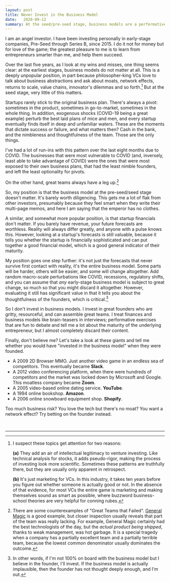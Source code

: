 ```yaml
---
layout: post
title: Never Invest in the Business Model
date:   2020-09-12
summary: At the seed/pre-seed stage, business models are a performative exercise.
---
```



I am an angel investor. I have been investing personally in early-stage companies,
Pre-Seed through Series B, since 2015. I do it not for money but for love of the game;
the greatest pleasure to me is to learn from entrepreneurs smarter than me, and help them succeed.


Over the last five years, as I look at my wins and misses, one thing seems clear:
at the earliest stages, business models do not matter at all.
This is a deeply unpopular
position, in part because philosopher-king VCs love to talk about business abstractions
and ask about moats, network effects, returns to scale, value chains, innovator's dilemmas and so forth.[^1]
But at the seed stage, very little of this matters.


Startups rarely stick to the original business plan.
There's always a pivot: sometimes in the product, sometimes in go-to-market,
sometimes in the whole thing. In addition, exogenous shocks (COVID-19 being a great example)
perturb the best laid plans of mice and men, and every startup eventually finds itself
in deep and unfamiliar waters.
These are the moments that dictate success or failure, and what matters then?
Cash in the bank, and the nimbleness and thoughtfulness of the team. Those are the only things.


I've had a lot of run-ins with this pattern over the last eight months due to COVID.
The businesses that were most vulnerable to COVID (and, inversely, least able
to take advantage of COVID) were the ones that were most exposed to their
own business plans, that had the least nimble founders, and left the least
optionality for pivots.


On the other hand, great teams always have a leg up.[^2]


So, my position is that the business model at the pre-seed/seed stage doesn't matter.
It's barely worth diligencing. This gets me a lot of flak from other investors,
presumably because they feel smart when they write their multi-page memos,
and here I am saying that the emperor has no clothes.


A similar, and somewhat more popular position, is that startup financials don't matter.
If you barely have revenue, your future forecasts are worthless. Reality
will always differ greatly, and anyone with a pulse
knows this.
However, looking at a startup's forecasts is still valuable, because it
tells you whether the startup is financially sophisticated and can put together
a good financial model, which is a good general indicator of their maturity.


My position goes one step further: it's not just the forecasts that never
survive first contact with reality, it's the entire business model.
Some parts will be harder, others will be easier, and some will change altogether.
Add random macro-scale perturbations like COVID, recessions, regulatory shifts,
and you can assume that *any* early-stage business model is subject to great
change, so much so that you might discard it altogether.
However, evaluating it still has significant value
in that it
tells you about the thoughtfulness of the founders, which is critical.[^3]


So I don't invest in business models. I invest in great founders
who are gritty, resourceful, and can assemble great teams. I treat finances and business models like
brain-teasers in interviews; performative exercises that are fun to debate
and tell me a lot about the maturity of the underlying entrepreneur,
but I almost completely discard their content.


Finally, don't believe me? Let's take a look at these giants
and tell me whether you would have "invested in the business model"
when they were founded.

- A 2009 2D Browser MMO. Just another video game in an endless
    sea of competitors. This eventually became **Slack**.
- A 2012 video conferencing platform, when there were hundreds
    of competitors and the market was locked down by Microsoft and Google.
    This moatless company became **Zoom**.
- A 2005 video-based online dating service. **YouTube**.
- A 1994 online bookshop. **Amazon**.
- A 2006 online snowboard equipment shop. **Shopify**.

Too much business risk? You love the tech but there's no moat?
You want a network effect? Try betting on the founder instead.


<br/>

---

[^1]:
    I suspect these topics get attention for two reasons:

    **(a)** They add an air of intellectual legitimacy to venture investing.
        Like technical analysis for stocks, it adds pseudo-rigor,
        making the process of investing look more scientific.
        Sometimes these patterns are truthfully there, but they are usually
        only apparent in retrospect.

    **(b)** It's just marketing for VCs. In this industry, it takes ten years
        before you figure out whether someone is actually good or not.
        In the absence of that evidence, for most VCs the entire game is marketing
        and making themselves sound as smart as possible, where buzzword business-school
        theories are very helpful for conning rubes.


[^2]: There are some counterexamples of "Great Teams that Failed".
    [General Magic](https://en.wikipedia.org/wiki/General_Magic)
    is a good example, but closer inspection usually reveals that part of the team was really lacking.
    For example, General Magic certainly had the best technologists of the day,
    but the *actual product being shipped*, thanks to weak management, was hot garbage.
    It is a special tragedy when a company has a partially excellent team
    and a partially terrible team, because the lowest common denominator
    usually dominates the outcome.

[^3]: In other words, if I'm not 100% on board with the business model but
    I believe in the founder, I'll invest. If the business model is actually implausible,
    then the founder has not thought deeply enough, and I'm out.
